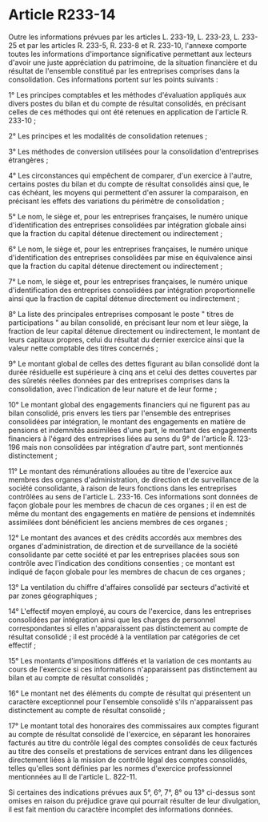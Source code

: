 # Article R233-14

Outre les informations prévues par les articles L. 233-19,
L. 233-23, L. 233-25 et par les articles R. 233-5, R. 233-8 et R. 233-10, l'annexe comporte toutes les informations d'importance significative permettant aux lecteurs d'avoir une juste appréciation du patrimoine, de la situation financière et du résultat de l'ensemble constitué par les entreprises comprises dans la consolidation. Ces informations portent sur les points suivants :

1° Les principes comptables et les méthodes d'évaluation appliqués aux divers postes du bilan et du compte de résultat consolidés, en précisant celles de ces méthodes qui ont été retenues en application de l'article R. 233-10 ;

2° Les principes et les modalités de consolidation retenues ;

3° Les méthodes de conversion utilisées pour la consolidation d'entreprises étrangères ;

4° Les circonstances qui empêchent de comparer, d'un exercice à l'autre, certains postes du bilan et du compte de résultat consolidés ainsi que, le cas échéant, les moyens qui permettent d'en assurer la comparaison, en précisant les effets des variations du périmètre de consolidation ;

5° Le nom, le siège et, pour les entreprises françaises, le numéro unique d'identification des entreprises consolidées par intégration globale ainsi que la fraction du capital détenue directement ou indirectement ;

6° Le nom, le siège et, pour les entreprises françaises, le numéro unique d'identification des entreprises consolidées par mise en équivalence ainsi que la fraction du capital détenue directement ou indirectement ;

7° Le nom, le siège et, pour les entreprises françaises, le numéro unique d'identification des entreprises consolidées par intégration proportionnelle ainsi que la fraction de capital détenue directement ou indirectement ;

8° La liste des principales entreprises composant le poste " titres de participations " au bilan consolidé, en précisant leur nom et leur siège, la fraction de leur capital détenue directement ou indirectement, le montant de leurs capitaux propres, celui du résultat du dernier exercice ainsi que la valeur nette comptable des titres concernés ;

9° Le montant global de celles des dettes figurant au bilan consolidé dont la durée résiduelle est supérieure à cinq ans et celui des dettes couvertes par des sûretés réelles données par des entreprises comprises dans la consolidation, avec l'indication de leur nature et de leur forme ;

10° Le montant global des engagements financiers qui ne figurent pas au bilan consolidé, pris envers les tiers par l'ensemble des entreprises consolidées par intégration, le montant des engagements en matière de pensions et indemnités assimilées d'une part, le montant des engagements financiers à l'égard des entreprises liées au sens du 9° de l'article R. 123-196 mais non consolidées par intégration d'autre part, sont mentionnés distinctement ;

11° Le montant des rémunérations allouées au titre de l'exercice aux membres des organes d'administration, de direction et de surveillance de la société consolidante, à raison de leurs fonctions dans les entreprises contrôlées au sens de l'article L. 233-16. Ces informations sont données de façon globale pour les membres de chacun de ces organes ; il en est de même du montant des engagements en matière de pensions et indemnités assimilées dont bénéficient les anciens membres de ces organes ;

12° Le montant des avances et des crédits accordés aux membres des organes d'administration, de direction et de surveillance de la société consolidante par cette société et par les entreprises placées sous son contrôle avec l'indication des conditions consenties ; ce montant est indiqué de façon globale pour les membres de chacun de ces organes ;

13° La ventilation du chiffre d'affaires consolidé par secteurs d'activité et par zones géographiques ;

14° L'effectif moyen employé, au cours de l'exercice, dans les entreprises consolidées par intégration ainsi que les charges de personnel correspondantes si elles n'apparaissent pas distinctement au compte de résultat consolidé ; il est procédé à la ventilation par catégories de cet effectif ;

15° Les montants d'impositions différés et la variation de ces montants au cours de l'exercice si ces informations n'apparaissent pas distinctement au bilan et au compte de résultat consolidés ;

16° Le montant net des éléments du compte de résultat qui présentent un caractère exceptionnel pour l'ensemble consolidé s'ils n'apparaissent pas distinctement au compte de résultat consolidé ;

17° Le montant total des honoraires des commissaires aux comptes figurant au compte de résultat consolidé de l'exercice, en séparant les honoraires facturés au titre du contrôle légal des comptes consolidés de ceux facturés au titre des conseils et prestations de services entrant dans les diligences directement liées à la mission de contrôle légal des comptes consolidés, telles qu'elles sont définies par les normes d'exercice professionnel mentionnées au II de l'article L. 822-11.

Si certaines des indications prévues aux 5°, 6°, 7°, 8° ou 13° ci-dessus sont omises en raison du préjudice grave qui pourrait résulter de leur divulgation, il est fait mention du caractère incomplet des informations données.
